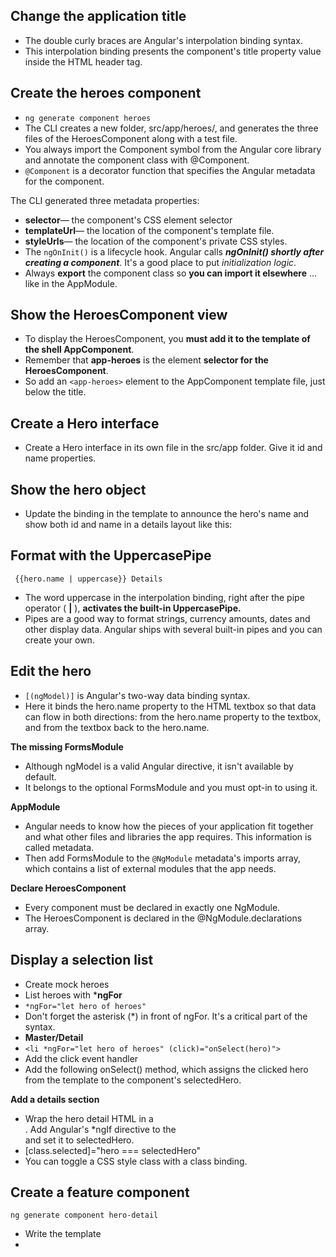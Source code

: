 ## Change the application title
 - The double curly braces are Angular's interpolation binding syntax. 
 - This interpolation binding presents the component's title property value inside the HTML header tag.
## Create the heroes component
 - `ng generate component heroes`
 - The CLI creates a new folder, src/app/heroes/, and generates the three files of the HeroesComponent along with a test file.
 - You always import the Component symbol from the Angular core library and annotate the component class with @Component.
 - `@Component` is a decorator function that specifies the Angular
   metadata for the component.

The CLI generated three metadata properties:

 - **selector**— the component's CSS element selector
 - **templateUrl**— the location of the component's template file.
 - **styleUrls**— the location of the component's private CSS styles.
 - The `ngOnInit()` is a lifecycle hook. Angular calls ***ngOnInit() shortly
   after creating a component***. It's a good place to put *initialization
   logic*.
 - Always **export** the component class so **you can import it elsewhere** ... like in the AppModule.
## Show the HeroesComponent view
 - To display the HeroesComponent, you **must add it to the template of the shell AppComponent**.
 - Remember that **app-heroes** is the element **selector for the HeroesComponent**. 
 - So add an `<app-heroes>` element to the AppComponent template file, just below the title.

## Create a Hero interface

 - Create a Hero interface in its own file in the src/app folder. Give it id and name properties.
## Show the hero object
 - Update the binding in the template to announce the hero's name and show both id and name in a details layout like this:
 ## Format with the UppercasePipe

     {{hero.name | uppercase}} Details

 - The word uppercase in the interpolation binding, right after the pipe operator ( **|** ), **activates the built-in UppercasePipe.**
 - Pipes are a good way to format strings, currency amounts, dates and other display data. Angular ships with several built-in pipes and you can create your own.
## Edit the hero

 - `[(ngModel)]` is Angular's two-way data binding syntax.
 - Here it binds the hero.name property to the HTML textbox so that data can flow in both directions: from the hero.name property to the textbox, and from the textbox back to the hero.name.


**The missing FormsModule**

 - Although ngModel is a valid Angular directive, it isn't available by default.
 - It belongs to the optional FormsModule and you must opt-in to using it.
 
 **AppModule**
 

 - Angular needs to know how the pieces of your application fit together and what other files and libraries the app requires. This information is called metadata.
 - Then add FormsModule to the `@NgModule` metadata's imports array, which contains a list of external modules that the app needs.
 
**Declare HeroesComponent**

 - Every component must be declared in exactly one NgModule.
 - The HeroesComponent is declared in the @NgModule.declarations array.
## Display a selection list

 - Create mock heroes
 - List heroes with ***ngFor**
 - `*ngFor="let hero of heroes"`
 - Don't forget the asterisk (*) in front of ngFor. It's a critical part of the syntax.
 -  **Master/Detail**
 - `<li *ngFor="let hero of heroes" (click)="onSelect(hero)">`
 - Add the click event handler
 - Add the following onSelect() method, which assigns the clicked hero from the template to the component's selectedHero.

**Add a details section**

 - Wrap the hero detail HTML in a <div>. Add Angular's *ngIf directive to the <div> and set it to selectedHero.
 - [class.selected]="hero === selectedHero"
 - You can toggle a CSS style class with a class binding.


## Create a feature component

    ng generate component hero-detail

 - Write the template
 - 


<!--stackedit_data:
eyJoaXN0b3J5IjpbLTU4NTg2MjM1Niw0NDA1OTEzNzAsODAyNz
Q0MTMzLDYwNzUyNzQ3MSwtODEyNzMwOTEyLC0xNDc0MzQwNzYz
LC0xOTExNjk5ODYxLDE1MzExNTQzMjksMTk4ODg4NDgwMSwtNz
U3MjE0Nzg4XX0=
-->